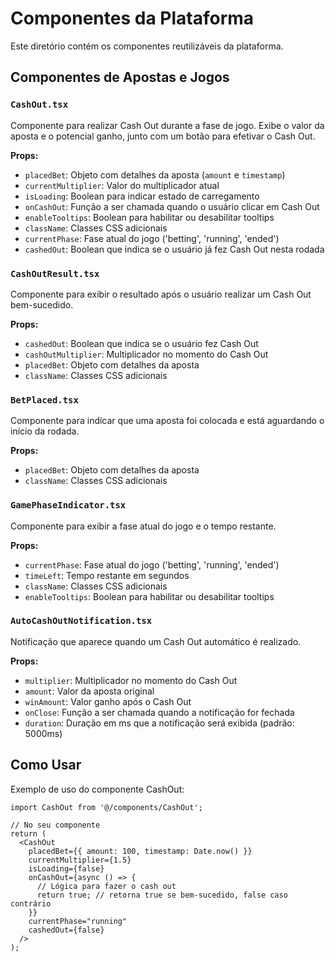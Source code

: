 # Componentes da Plataforma

Este diretório contém os componentes reutilizáveis da plataforma.

## Componentes de Apostas e Jogos

### `CashOut.tsx`
Componente para realizar Cash Out durante a fase de jogo. Exibe o valor da aposta e o potencial ganho, junto com um botão para efetivar o Cash Out.

**Props:**
- `placedBet`: Objeto com detalhes da aposta (`amount` e `timestamp`)
- `currentMultiplier`: Valor do multiplicador atual
- `isLoading`: Boolean para indicar estado de carregamento
- `onCashOut`: Função a ser chamada quando o usuário clicar em Cash Out
- `enableTooltips`: Boolean para habilitar ou desabilitar tooltips
- `className`: Classes CSS adicionais
- `currentPhase`: Fase atual do jogo ('betting', 'running', 'ended')
- `cashedOut`: Boolean que indica se o usuário já fez Cash Out nesta rodada

### `CashOutResult.tsx`
Componente para exibir o resultado após o usuário realizar um Cash Out bem-sucedido.

**Props:**
- `cashedOut`: Boolean que indica se o usuário fez Cash Out
- `cashOutMultiplier`: Multiplicador no momento do Cash Out
- `placedBet`: Objeto com detalhes da aposta
- `className`: Classes CSS adicionais

### `BetPlaced.tsx`
Componente para indicar que uma aposta foi colocada e está aguardando o início da rodada.

**Props:**
- `placedBet`: Objeto com detalhes da aposta
- `className`: Classes CSS adicionais

### `GamePhaseIndicator.tsx`
Componente para exibir a fase atual do jogo e o tempo restante.

**Props:**
- `currentPhase`: Fase atual do jogo ('betting', 'running', 'ended')
- `timeLeft`: Tempo restante em segundos
- `className`: Classes CSS adicionais
- `enableTooltips`: Boolean para habilitar ou desabilitar tooltips

### `AutoCashOutNotification.tsx`
Notificação que aparece quando um Cash Out automático é realizado.

**Props:**
- `multiplier`: Multiplicador no momento do Cash Out
- `amount`: Valor da aposta original
- `winAmount`: Valor ganho após o Cash Out
- `onClose`: Função a ser chamada quando a notificação for fechada
- `duration`: Duração em ms que a notificação será exibida (padrão: 5000ms)

## Como Usar

Exemplo de uso do componente CashOut:

```tsx
import CashOut from '@/components/CashOut';

// No seu componente
return (
  <CashOut
    placedBet={{ amount: 100, timestamp: Date.now() }}
    currentMultiplier={1.5}
    isLoading={false}
    onCashOut={async () => {
      // Lógica para fazer o cash out
      return true; // retorna true se bem-sucedido, false caso contrário
    }}
    currentPhase="running"
    cashedOut={false}
  />
);
```